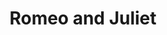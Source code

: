 ---
title: Romeo and Juliet
picture: romeoAndJuliet.jpg
thumbnail: romeoAndJuliet_t.jpg
alt: A man and woman dancing
medium: Oil
width: 18"
height: 24"
---